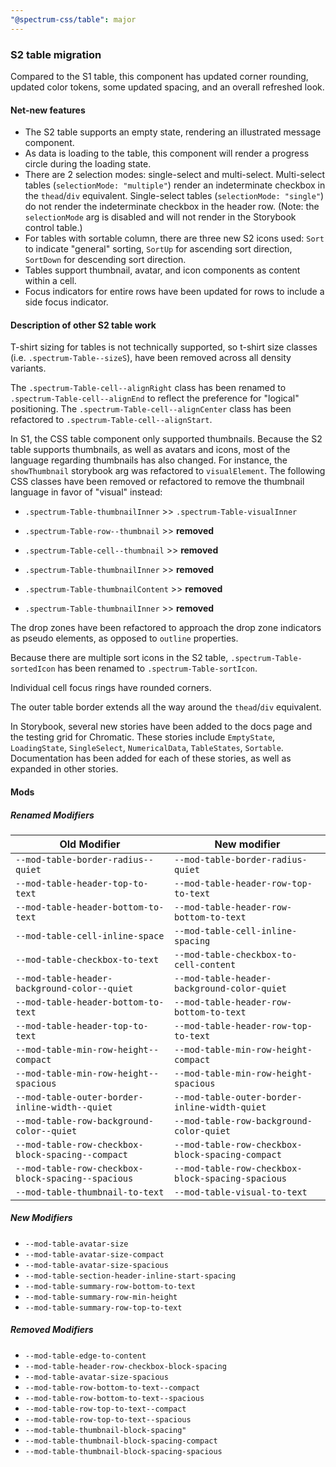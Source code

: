 ```yaml
---
"@spectrum-css/table": major
---
```


### S2 table migration

Compared to the S1 table, this component has updated corner rounding, updated color tokens, some updated spacing, and an overall refreshed look.

#### Net-new features

- The S2 table supports an empty state, rendering an illustrated message component.
- As data is loading to the table, this component will render a progress circle during the loading state.
- There are 2 selection modes: single-select and multi-select. Multi-select tables (`selectionMode: "multiple"`) render an indeterminate checkbox in the `thead`/`div` equivalent. Single-select tables (`selectionMode: "single"`) do not render the indeterminate checkbox in the header row. (Note: the `selectionMode` arg is disabled and will not render in the Storybook control table.)
- For tables with sortable column, there are three new S2 icons used: `Sort` to indicate "general" sorting, `SortUp` for ascending sort direction, `SortDown` for descending sort direction.
- Tables support thumbnail, avatar, and icon components as content within a cell.
- Focus indicators for entire rows have been updated for rows to include a side focus indicator.

#### Description of other S2 table work

T-shirt sizing for tables is not technically supported, so t-shirt size classes (i.e. `.spectrum-Table--sizeS`), have been removed across all density variants.

The `.spectrum-Table-cell--alignRight` class has been renamed to `.spectrum-Table-cell--alignEnd` to reflect the preference for "logical" positioning. The `.spectrum-Table-cell--alignCenter` class has been refactored to `.spectrum-Table-cell--alignStart`.

In S1, the CSS table component only supported thumbnails. Because the S2 table supports thumbnails, as well as avatars and icons, most of the language regarding thumbnails has also changed. For instance, the `showThumbnail` storybook arg was refactored to `visualElement`. The following CSS classes have been removed or refactored to remove the thumbnail language in favor of "visual" instead:

- `.spectrum-Table-thumbnailInner` >> `.spectrum-Table-visualInner`

- `.spectrum-Table-row--thumbnail` >> **removed**
- `.spectrum-Table-cell--thumbnail` >> **removed**
- `.spectrum-Table-thumbnailInner` >> **removed**
- `.spectrum-Table-thumbnailContent` >> **removed**
- `.spectrum-Table-thumbnailInner` >> **removed**

The drop zones have been refactored to approach the drop zone indicators as pseudo elements, as opposed to `outline` properties.

Because there are multiple sort icons in the S2 table, `.spectrum-Table-sortedIcon` has been renamed to `.spectrum-Table-sortIcon`.

Individual cell focus rings have rounded corners.

The outer table border extends all the way around the `thead`/`div` equivalent.

In Storybook, several new stories have been added to the docs page and the testing grid for Chromatic. These stories include `EmptyState`, `LoadingState`, `SingleSelect`, `NumericalData`, `TableStates`, `Sortable`. Documentation has been added for each of these stories, as well as expanded in other stories.

#### Mods

##### Renamed Modifiers

| Old Modifier                                       | New modifier                                      |
| -------------------------------------------------- | ------------------------------------------------- |
| `--mod-table-border-radius--quiet`                 | `--mod-table-border-radius-quiet`                 |
| `--mod-table-header-top-to-text`                   | `--mod-table-header-row-top-to-text`              |
| `--mod-table-header-bottom-to-text`                | `--mod-table-header-row-bottom-to-text`           |
| `--mod-table-cell-inline-space`                    | `--mod-table-cell-inline-spacing`                 |
| `--mod-table-checkbox-to-text`                     | `--mod-table-checkbox-to-cell-content`            |
| `--mod-table-header-background-color--quiet`       | `--mod-table-header-background-color-quiet`       |
| `--mod-table-header-bottom-to-text`                | `--mod-table-header-row-bottom-to-text`           |
| `--mod-table-header-top-to-text`                   | `--mod-table-header-row-top-to-text`              |
| `--mod-table-min-row-height--compact`              | `--mod-table-min-row-height-compact`              |
| `--mod-table-min-row-height--spacious`             | `--mod-table-min-row-height-spacious`             |
| `--mod-table-outer-border-inline-width--quiet`     | `--mod-table-outer-border-inline-width-quiet`     |
| `--mod-table-row-background-color--quiet`          | `--mod-table-row-background-color-quiet`          |
| `--mod-table-row-checkbox-block-spacing--compact`  | `--mod-table-row-checkbox-block-spacing-compact`  |
| `--mod-table-row-checkbox-block-spacing--spacious` | `--mod-table-row-checkbox-block-spacing-spacious` |
| `--mod-table-thumbnail-to-text`                    | `--mod-table-visual-to-text`                      |

##### New Modifiers

- `--mod-table-avatar-size`
- `--mod-table-avatar-size-compact`
- `--mod-table-avatar-size-spacious`
- `--mod-table-section-header-inline-start-spacing`
- `--mod-table-summary-row-bottom-to-text`
- `--mod-table-summary-row-min-height`
- `--mod-table-summary-row-top-to-text`

##### Removed Modifiers

- `--mod-table-edge-to-content`
- `--mod-table-header-row-checkbox-block-spacing`
- `--mod-table-avatar-size-spacious`
- `--mod-table-row-bottom-to-text--compact`
- `--mod-table-row-bottom-to-text--spacious`
- `--mod-table-row-top-to-text--compact`
- `--mod-table-row-top-to-text--spacious`
- `--mod-table-thumbnail-block-spacing"`
- `--mod-table-thumbnail-block-spacing-compact`
- `--mod-table-thumbnail-block-spacing-spacious`
